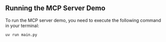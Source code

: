 

## Running the MCP Server Demo

To run the MCP server demo, you need to execute the following command in your terminal:

```bash
uv run main.py
```
